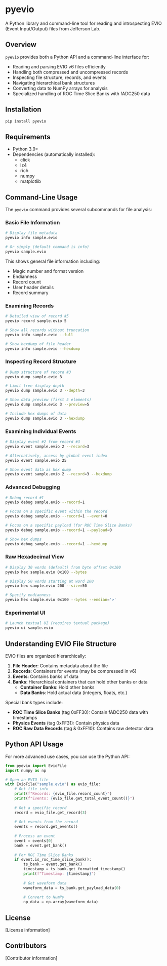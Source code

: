# pyevio

A Python library and command-line tool for reading and introspecting EVIO (Event Input/Output) files from Jefferson Lab.

## Overview

`pyevio` provides both a Python API and a command-line interface for:

- Reading and parsing EVIO v6 files efficiently
- Handling both compressed and uncompressed records
- Inspecting file structure, records, and events
- Navigating hierarchical bank structures
- Converting data to NumPy arrays for analysis
- Specialized handling of ROC Time Slice Banks with fADC250 data

## Installation

```bash
pip install pyevio
```

## Requirements

- Python 3.9+
- Dependencies (automatically installed):
   - click
   - lz4
   - rich
   - numpy
   - matplotlib

## Command-Line Usage

The `pyevio` command provides several subcommands for file analysis:

### Basic File Information

```bash
# Display file metadata
pyevio info sample.evio

# Or simply (default command is info)
pyevio sample.evio
```

This shows general file information including:
- Magic number and format version
- Endianness
- Record count
- User header details
- Record summary

### Examining Records

```bash
# Detailed view of record #5
pyevio record sample.evio 5

# Show all records without truncation
pyevio info sample.evio --full

# Show hexdump of file header
pyevio info sample.evio --hexdump
```

### Inspecting Record Structure

```bash
# Dump structure of record #3
pyevio dump sample.evio 3

# Limit tree display depth
pyevio dump sample.evio 3 --depth=3

# Show data preview (first 5 elements)
pyevio dump sample.evio 3 --preview=5

# Include hex dumps of data
pyevio dump sample.evio 3 --hexdump
```

### Examining Individual Events

```bash
# Display event #2 from record #3
pyevio event sample.evio 2 --record=3

# Alternatively, access by global event index
pyevio event sample.evio 25

# Show event data as hex dump
pyevio event sample.evio 2 --record=3 --hexdump
```

### Advanced Debugging

```bash
# Debug record #1
pyevio debug sample.evio --record=1

# Focus on a specific event within the record
pyevio debug sample.evio --record=1 --event=0

# Focus on a specific payload (for ROC Time Slice Banks)
pyevio debug sample.evio --record=1 --payload=0

# Show hex dumps
pyevio debug sample.evio --record=1 --hexdump
```

### Raw Hexadecimal View

```bash
# Display 30 words (default) from byte offset 0x100
pyevio hex sample.evio 0x100 --bytes

# Display 50 words starting at word 200
pyevio hex sample.evio 200 --size=50

# Specify endianness
pyevio hex sample.evio 0x100 --bytes --endian='>'
```

### Experimental UI

```bash
# Launch textual UI (requires textual package)
pyevio ui sample.evio
```

## Understanding EVIO File Structure

EVIO files are organized hierarchically:

1. **File Header**: Contains metadata about the file
2. **Records**: Containers for events (may be compressed in v6)
3. **Events**: Contains banks of data
4. **Banks**: Hierarchical containers that can hold other banks or data
   - **Container Banks**: Hold other banks
   - **Data Banks**: Hold actual data (integers, floats, etc.)

Special bank types include:
- **ROC Time Slice Banks** (tag 0xFF30): Contain fADC250 data with timestamps
- **Physics Events** (tag 0xFF31): Contain physics data
- **ROC Raw Data Records** (tag & 0xFF10): Contains raw detector data

## Python API Usage

For more advanced use cases, you can use the Python API:

```python
from pyevio import EvioFile
import numpy as np

# Open an EVIO file
with EvioFile("sample.evio") as evio_file:
    # Get file info
    print(f"Records: {evio_file.record_count}")
    print(f"Events: {evio_file.get_total_event_count()}")
    
    # Get a specific record
    record = evio_file.get_record(3)
    
    # Get events from the record
    events = record.get_events()
    
    # Process an event
    event = events[0]
    bank = event.get_bank()
    
    # For ROC Time Slice Banks
    if event.is_roc_time_slice_bank():
        ts_bank = event.get_bank()
        timestamp = ts_bank.get_formatted_timestamp()
        print(f"Timestamp: {timestamp}")
        
        # Get waveform data
        waveform_data = ts_bank.get_payload_data(0)
        
        # Convert to NumPy
        np_data = np.array(waveform_data)
```

## License

[License information]

## Contributors

[Contributor information]